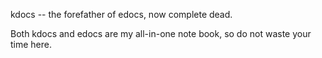 kdocs -- the forefather of edocs, now complete dead.

Both kdocs and edocs are my all-in-one note book, so do not waste your time
here.
